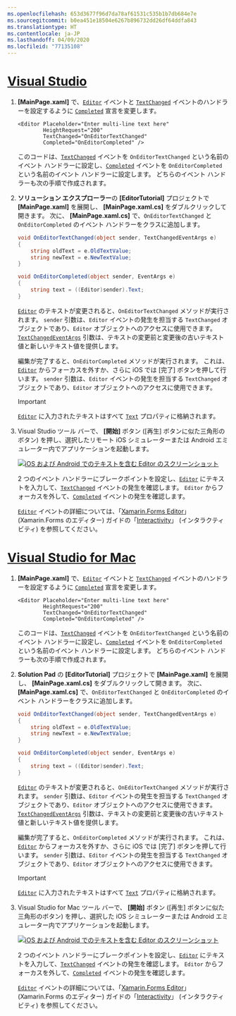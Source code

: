 ```yaml
---
ms.openlocfilehash: 653d3677f96d7da78af61531c535b1b7db684e7e
ms.sourcegitcommit: b0ea451e18504e6267b896732dd26df64ddfa843
ms.translationtype: HT
ms.contentlocale: ja-JP
ms.lasthandoff: 04/09/2020
ms.locfileid: "77135108"
---
```

# <a name="visual-studio"></a>[Visual Studio](#tab/vswin)

1. **[MainPage.xaml]** で、[`Editor`](xref:Xamarin.Forms.Editor) イベントと [`TextChanged`](xref:Xamarin.Forms.InputView.TextChanged) イベントのハンドラーを設定するように [`Completed`](xref:Xamarin.Forms.Editor.Completed) 宣言を変更します。

    ```xaml
    <Editor Placeholder="Enter multi-line text here"
            HeightRequest="200"
            TextChanged="OnEditorTextChanged"
            Completed="OnEditorCompleted" />
    ```

    このコードは、[`TextChanged`](xref:Xamarin.Forms.InputView.TextChanged) イベントを `OnEditorTextChanged` という名前のイベント ハンドラーに設定し、[`Completed`](xref:Xamarin.Forms.Editor.Completed) イベントを `OnEditorCompleted` という名前のイベント ハンドラーに設定します。 どちらのイベント ハンドラーも次の手順で作成されます。

1. **ソリューション エクスプローラー**の **[EditorTutorial]** プロジェクトで **[MainPage.xaml]** を展開し、 **[MainPage.xaml.cs]** をダブルクリックして開きます。 次に、 **[MainPage.xaml.cs]** で、`OnEditorTextChanged` と `OnEditorCompleted` のイベント ハンドラーをクラスに追加します。

    ```csharp
    void OnEditorTextChanged(object sender, TextChangedEventArgs e)
    {
        string oldText = e.OldTextValue;
        string newText = e.NewTextValue;
    }

    void OnEditorCompleted(object sender, EventArgs e)
    {
        string text = ((Editor)sender).Text;
    }
    ```

    [`Editor`](xref:Xamarin.Forms.Editor) のテキストが変更されると、`OnEditorTextChanged` メソッドが実行されます。 `sender` 引数は、`Editor` イベントの発生を担当する `TextChanged` オブジェクトであり、`Editor` オブジェクトへのアクセスに使用できます。 [`TextChangedEventArgs`](xref:Xamarin.Forms.TextChangedEventArgs) 引数は、テキストの変更前と変更後の古いテキスト値と新しいテキスト値を提供します。

    編集が完了すると、`OnEditorCompleted` メソッドが実行されます。 これは、[`Editor`](xref:Xamarin.Forms.Editor) からフォーカスを外すか、さらに iOS では [完了] ボタンを押して行います。 `sender` 引数は、`Editor` イベントの発生を担当する `TextChanged` オブジェクトであり、`Editor` オブジェクトへのアクセスに使用できます。

    > [!IMPORTANT]
    > [`Editor`](xref:Xamarin.Forms.Editor) に入力されたテキストはすべて [`Text`](xref:Xamarin.Forms.InputView.Text) プロパティに格納されます。

1. Visual Studio ツール バーで、 **[開始]** ボタン ([再生] ボタンに似た三角形のボタン) を押し、選択したリモート iOS シミュレーターまたは Android エミュレーター内でアプリケーションを起動します。

    [![iOS および Android でのテキストを含む Editor のスクリーンショット](../images/text-changes.png "テキストを含む Editor")](../images/text-changes-large.png#lightbox "テキストを含む Editor")

    2 つのイベント ハンドラーにブレークポイントを設定し、[`Editor`](xref:Xamarin.Forms.Editor) にテキストを入力して、[`TextChanged`](xref:Xamarin.Forms.InputView.TextChanged) イベントの発生を確認します。 `Editor` からフォーカスを外して、[`Completed`](xref:Xamarin.Forms.Entry.Completed) イベントの発生を確認します。

    [`Editor`](xref:Xamarin.Forms.Editor) イベントの詳細については、「[Xamarin.Forms Editor](~/xamarin-forms/user-interface/text/editor.md#interactivity)」 (Xamarin.Forms のエディター) ガイドの「[Interactivity](~/xamarin-forms/user-interface/text/editor.md)」 (インタラクティビティ) を参照してください。

# <a name="visual-studio-for-mac"></a>[Visual Studio for Mac](#tab/vsmac)

1. **[MainPage.xaml]** で、[`Editor`](xref:Xamarin.Forms.Editor) イベントと [`TextChanged`](xref:Xamarin.Forms.InputView.TextChanged) イベントのハンドラーを設定するように [`Completed`](xref:Xamarin.Forms.Editor.Completed) 宣言を変更します。

    ```xaml
    <Editor Placeholder="Enter multi-line text here"
            HeightRequest="200"
            TextChanged="OnEditorTextChanged"
            Completed="OnEditorCompleted" />
    ```

    このコードは、[`TextChanged`](xref:Xamarin.Forms.InputView.TextChanged) イベントを `OnEditorTextChanged` という名前のイベント ハンドラーに設定し、[`Completed`](xref:Xamarin.Forms.Editor.Completed) イベントを `OnEditorCompleted` という名前のイベント ハンドラーに設定します。 どちらのイベント ハンドラーも次の手順で作成されます。

1. **Solution Pad** の **[EditorTutorial]** プロジェクトで **[MainPage.xaml]** を展開し、 **[MainPage.xaml.cs]** をダブルクリックして開きます。 次に、 **[MainPage.xaml.cs]** で、`OnEditorTextChanged` と `OnEditorCompleted` のイベント ハンドラーをクラスに追加します。

    ```csharp
    void OnEditorTextChanged(object sender, TextChangedEventArgs e)
    {
        string oldText = e.OldTextValue;
        string newText = e.NewTextValue;
    }

    void OnEditorCompleted(object sender, EventArgs e)
    {
        string text = ((Editor)sender).Text;
    }
    ```

    [`Editor`](xref:Xamarin.Forms.Editor) のテキストが変更されると、`OnEditorTextChanged` メソッドが実行されます。 `sender` 引数は、`Editor` イベントの発生を担当する `TextChanged` オブジェクトであり、`Editor` オブジェクトへのアクセスに使用できます。 [`TextChangedEventArgs`](xref:Xamarin.Forms.TextChangedEventArgs) 引数は、テキストの変更前と変更後の古いテキスト値と新しいテキスト値を提供します。

    編集が完了すると、`OnEditorCompleted` メソッドが実行されます。 これは、[`Editor`](xref:Xamarin.Forms.Editor) からフォーカスを外すか、さらに iOS では [完了] ボタンを押して行います。 `sender` 引数は、`Editor` イベントの発生を担当する `TextChanged` オブジェクトであり、`Editor` オブジェクトへのアクセスに使用できます。

    > [!IMPORTANT]
    > [`Editor`](xref:Xamarin.Forms.Editor) に入力されたテキストはすべて [`Text`](xref:Xamarin.Forms.InputView.Text) プロパティに格納されます。

1. Visual Studio for Mac ツール バーで、 **[開始]** ボタン ([再生] ボタンに似た三角形のボタン) を押し、選択した iOS シミュレーターまたは Android エミュレーター内でアプリケーションを起動します。

    [![iOS および Android でのテキストを含む Editor のスクリーンショット](../images/text-changes.png "テキストを含む Editor")](../images/text-changes-large.png#lightbox "テキストを含む Editor")

    2 つのイベント ハンドラーにブレークポイントを設定し、[`Editor`](xref:Xamarin.Forms.Editor) にテキストを入力して、[`TextChanged`](xref:Xamarin.Forms.InputView.TextChanged) イベントの発生を確認します。 `Editor` からフォーカスを外して、[`Completed`](xref:Xamarin.Forms.Entry.Completed) イベントの発生を確認します。

    [`Editor`](xref:Xamarin.Forms.Editor) イベントの詳細については、「[Xamarin.Forms Editor](~/xamarin-forms/user-interface/text/editor.md#interactivity)」 (Xamarin.Forms のエディター) ガイドの「[Interactivity](~/xamarin-forms/user-interface/text/editor.md)」 (インタラクティビティ) を参照してください。
